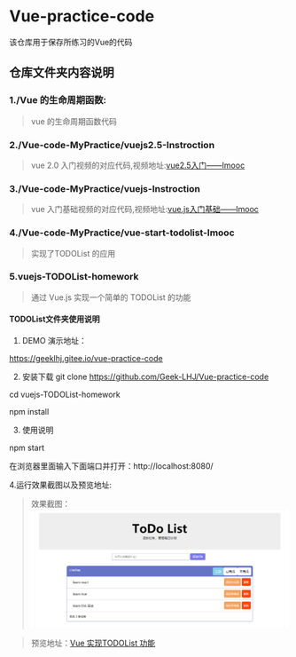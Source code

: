 # Vue-practice-code
该仓库用于保存所练习的Vue的代码


## 仓库文件夹内容说明
### 1./Vue 的生命周期函数:

> vue 的生命周期函数代码

### 2./Vue-code-MyPractice/vuejs2.5-Instroction

> vue 2.0 入门视频的对应代码,视频地址:[vue2.5入门——Imooc](https://www.imooc.com/learn/980)

### 3./Vue-code-MyPractice/vuejs-Instroction

> vue 入门基础视频的对应代码,视频地址:[vue.js入门基础——Imooc](https://www.imooc.com/learn/694)

### 4./Vue-code-MyPractice/vue-start-todolist-Imooc

> 实现了TODOList 的应用

### 5.vuejs-TODOList-homework
> 通过 Vue.js 实现一个简单的 TODOList 的功能

#### TODOList文件夹使用说明
1. DEMO 演示地址：

https://geeklhj.gitee.io/vue-practice-code

2. 安装下载
git clone https://github.com/Geek-LHJ/Vue-practice-code

cd vuejs-TODOList-homework

npm install

3. 使用说明

npm start

在浏览器里面输入下面端口并打开：http://localhost:8080/

4.运行效果截图以及预览地址:
> 效果截图：![Vue 实现TODOList 功能](./vuejs-TODOList-homework/dist/demo.png)

> 预览地址：[Vue 实现TODOList 功能](https://geeklhj.gitee.io/vue-practice-code)


